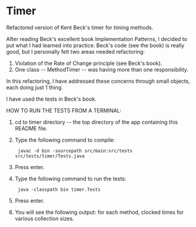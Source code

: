 Timer
=======

Refactored version of Kent Beck's timer for timing methods.  

After reading Beck's excellent book Implementation Patterns, I decided to put what I had learned into practice.  Beck's code (see the book) is really good, but I personally felt two areas needed refactoring: 

1. Violation of the Rate of Change principle (see Beck's book).
2. One class -- MethodTimer -- was having more than one responsibility.

In this refactoring, I have addressed these concerns through small objects, each doing just 1 thing.  

I have used the tests in Beck's book.



HOW TO RUN THE TESTS FROM A TERMINAL:

1. cd to timer directory -- the top directory of the app containing this README file.
2. Type the following command to compile: 

		javac -d bin -sourcepath src/main:src/tests  src/tests/timer/Tests.java

3. Press enter.
4. Type the following command to run the tests:
	
 		java -classpath bin timer.Tests

5. Press enter.
6. You will see the following output: for each method, clocked times for various collection sizes.
	